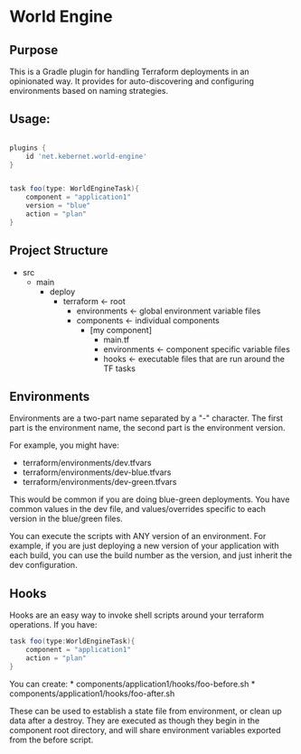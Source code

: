 World Engine
============

Purpose
-------

This is a Gradle plugin for handling Terraform deployments in an opinionated way. It 
provides for auto-discovering and configuring environments based on naming strategies.

Usage:
------

```groovy

plugins {
    id 'net.kebernet.world-engine'
}


task foo(type: WorldEngineTask){
    component = "application1"
    version = "blue"
    action = "plan"
}
```


Project Structure
-----------------

  * src
    * main
        * deploy
            * terraform <- root
                * environments <- global environment variable files
                * components <- individual components
                    * [my component]
                        * main.tf
                        * environments <- component specific variable files
                        * hooks <- executable files that are run around the TF tasks

Environments
------------

Environments are a two-part name separated by a "-" character. The first part is the environment name,
the second part is the environment version. 

For example, you might have:

  * terraform/environments/dev.tfvars
  * terraform/environments/dev-blue.tfvars
  * terraform/environments/dev-green.tfvars
  
This would be common if you are doing blue-green deployments. You have common values in the dev file, 
and values/overrides specific to each version in the blue/green files.

You can execute the scripts with ANY version of an environment. For example, if you are just deploying
a new version of your application with each build, you can use the build number as the version, and just
inherit the dev configuration.

Hooks
-----

Hooks are an easy way to invoke shell scripts around your terraform operations. If you have:

```groovy
task foo(type:WorldEngineTask){
    component = "application1"
    action = "plan"
}
```

You can create:
    * components/application1/hooks/foo-before.sh
    * components/application1/hooks/foo-after.sh
                        
These can be used to establish a state file from environment, or clean up data after a destroy. They
are executed as though they begin in the component root directory, and will share environment variables 
exported from the before script.                           